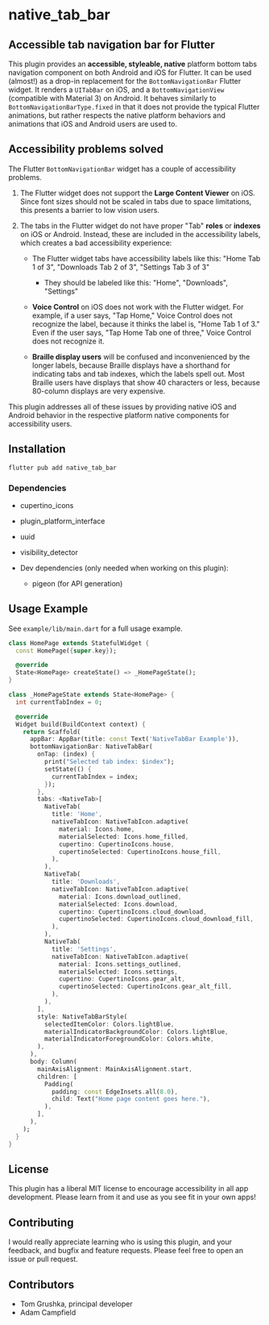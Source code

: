 # native_tab_bar

## Accessible tab navigation bar for Flutter

This plugin provides an __accessible, styleable, native__ platform bottom tabs navigation component on both Android and iOS for Flutter. It can be used (almost!) as a drop-in replacement for the `BottomNavigationBar` Flutter widget. It renders a `UITabBar` on iOS, and a `BottomNavigationView` (compatible with Material 3) on Android. It behaves similarly to `BottomNavigationBarType.fixed` in that it does not provide the typical Flutter animations, but rather respects the native platform behaviors and animations that iOS and Android users are used to.

## Accessibility problems solved

The Flutter `BottomNavigationBar` widget has a couple of accessibility problems.

1. The Flutter widget does not support the __Large Content Viewer__ on iOS. Since font sizes should not be scaled in tabs due to space limitations, this presents a barrier to low vision users.

2. The tabs in the Flutter widget do not have proper "Tab" __roles__ or __indexes__ on iOS or Android. Instead, these are included in the accessibility labels, which creates a bad accessibility experience:

    - The Flutter widget tabs have accessibility labels like this: "Home Tab 1 of 3", "Downloads Tab 2 of 3", "Settings Tab 3 of 3"
        - They should be labeled like this: "Home", "Downloads", "Settings"

    - __Voice Control__ on iOS does not work with the Flutter widget. For example, if a user says, "Tap Home," Voice Control does not recognize the label, because it thinks the label is, "Home Tab 1 of 3." Even if the user says, "Tap Home Tab one of three," Voice Control does not recognize it.

    - __Braille display users__ will be confused and inconvenienced by the longer labels, because Braille displays have a shorthand for indicating tabs and tab indexes, which the labels spell out. Most Braille users have displays that show 40 characters or less, because 80-column displays are very expensive.

This plugin addresses all of these issues by providing native iOS and Android behavior in the respective platform native components for accessibility users.

## Installation

`flutter pub add native_tab_bar`

### Dependencies

- cupertino_icons
- plugin_platform_interface
- uuid
- visibility_detector

- Dev dependencies (only needed when working on this plugin):
    - pigeon (for API generation)

## Usage Example

See `example/lib/main.dart` for a full usage example.

```dart
class HomePage extends StatefulWidget {
  const HomePage({super.key});

  @override
  State<HomePage> createState() => _HomePageState();
}

class _HomePageState extends State<HomePage> {
  int currentTabIndex = 0;

  @override
  Widget build(BuildContext context) {
    return Scaffold(
      appBar: AppBar(title: const Text('NativeTabBar Example')),
      bottomNavigationBar: NativeTabBar(
        onTap: (index) {
          print("Selected tab index: $index");
          setState(() {
            currentTabIndex = index;
          });
        },
        tabs: <NativeTab>[
          NativeTab(
            title: 'Home',
            nativeTabIcon: NativeTabIcon.adaptive(
              material: Icons.home,
              materialSelected: Icons.home_filled,
              cupertino: CupertinoIcons.house,
              cupertinoSelected: CupertinoIcons.house_fill,
            ),
          ),
          NativeTab(
            title: 'Downloads',
            nativeTabIcon: NativeTabIcon.adaptive(
              material: Icons.download_outlined,
              materialSelected: Icons.download,
              cupertino: CupertinoIcons.cloud_download,
              cupertinoSelected: CupertinoIcons.cloud_download_fill,
            ),
          ),
          NativeTab(
            title: 'Settings',
            nativeTabIcon: NativeTabIcon.adaptive(
              material: Icons.settings_outlined,
              materialSelected: Icons.settings,
              cupertino: CupertinoIcons.gear_alt,
              cupertinoSelected: CupertinoIcons.gear_alt_fill,
            ),
          ),
        ],
        style: NativeTabBarStyle(
          selectedItemColor: Colors.lightBlue,
          materialIndicatorBackgroundColor: Colors.lightBlue,
          materialIndicatorForegroundColor: Colors.white,
        ),
      ),
      body: Column(
        mainAxisAlignment: MainAxisAlignment.start,
        children: [
          Padding(
            padding: const EdgeInsets.all(8.0),
            child: Text("Home page content goes here."),
          ),
        ],
      ),
    );
  }
}
```

## License

This plugin has a liberal MIT license to encourage accessibility in all app development. Please learn from it and use as you see fit in your own apps!

## Contributing

I would really appreciate learning who is using this plugin, and your feedback, and bugfix and feature requests. Please feel free to open an issue or pull request.

## Contributors

- Tom Grushka, principal developer
- Adam Campfield
